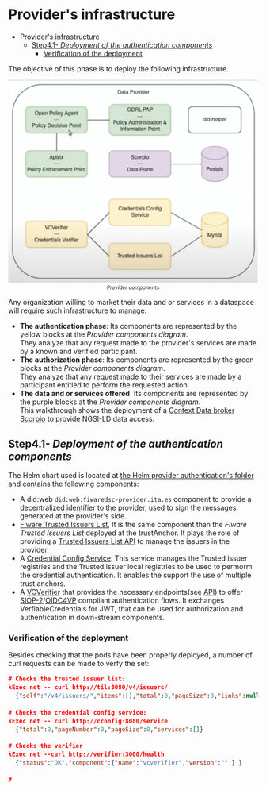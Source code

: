 # Provider's infrastructure
- [Provider's infrastructure](#providers-infrastructure)
  - [Step4.1- _Deployment of the authentication components_](#step41--deployment-of-the-authentication-components)
    - [Verification of the deployment](#verification-of-the-deployment)

    
The objective of this phase is to deploy the following infrastructure.
<p style="text-align:center;font-style:italic;font-size: 75%"><img src="./../images/provider-components.png"><br/>
    Provider components</p>

Any organization willing to market their data and or services in a dataspace will require such infrastructure to manage:
- **The authentication phase**: Its components are represented by the yellow blocks at the *Provider components diagram*.  
  They analyze that any request made to the provider's services are made by a known and verified participant.
- **The authorization phase**: Its components are represented by the green blocks at the *Provider components diagram*.  
  They analyze that any request made to their services are made by a participant entitled to perform the requested action.
- **The data and or services offered**. Its components are represented by the purple blocks at the *Provider components diagram*.  
  This walkthrough shows the deployment of a [Context Data broker Scorpio](https://scorpio.readthedocs.io/en/latest/) to provide NGSI-LD data access.
    
## Step4.1- _Deployment of the authentication components_
The Helm chart used is located at [the Helm provider authentication's folder](../../Helms/provider/authentication(verif+credentConfigSvc+til)) and contains the following components:
- A did:web `did:web:fiwaredsc-provider.ita.es` component to provide a decentralized identifier to the provider, used to sign the messages generated at the provider's side.
- [Fiware Trusted Issuers List](https://github.com/FIWARE/trusted-issuers-list), It is the same component than the _Fiware Trusted Issuers List_ deployed at the trustAnchor. It plays the role of providing a [Trusted Issuers List API](https://github.com/FIWARE/trusted-issuers-list/blob/main/api/trusted-issuers-list.yaml) to manage the issuers in the provider.
- A [Credential Config Service](https://github.com/FIWARE/credentials-config-service): This service manages the Trusted issuer registries and the Trusted issuer local registries to be used to permorm the credential authentication. It enables the support the use of multiple trust anchors.
- A [VCVerifier](https://github.com/FIWARE/VCVerifier) that provides the necessary endpoints(see [API](https://github.com/FIWARE/VCVerifier/blob/main/api/api.yaml)) to offer [SIOP-2](https://openid.net/specs/openid-connect-self-issued-v2-1_0.html#name-cross-device-self-issued-op)/[OIDC4VP](https://openid.net/specs/openid-4-verifiable-presentations-1_0.html#request_scope) compliant authentication flows. It exchanges VerfiableCredentials for JWT, that can be used for authorization and authentication in down-stream components.

### Verification of the deployment
Besides checking that the pods have been properly deployed, a number of curl requests can be made to verfy the set:
```json
# Checks the trusted issuer list:
kExec net -- curl http://til:8080/v4/issuers/
  {"self":"/v4/issuers/","items":[],"total":0,"pageSize":0,"links":null}

# Checks the credential config service:
kExec net -- curl http://cconfig:8080/service
  {"total":0,"pageNumber":0,"pageSize":0,"services":[]}

# Checks the verifier
kExec net --curl http://verifier:3000/health
  {"status":"OK","component":{"name":"vcverifier","version":"" } }

# 
```